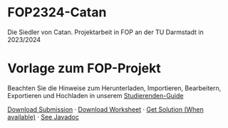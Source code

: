 # FOP2324-Catan
Die Siedler von Catan. Projektarbeit in FOP an der TU Darmstadt in 2023/2024
# Vorlage zum FOP-Projekt

Beachten Sie die Hinweise zum Herunterladen, Importieren, Bearbeitern, Exportieren und Hochladen in unserem
[Studierenden-Guide](https://wiki.tudalgo.org/)

[Download Submission](https://github.com/nsc-de/FOP2324-Catan/releases/latest/download/projekt-ns70seky-Nicolas-Schmidt-submission.jar)
·
[Download Worksheet](https://raw.githubusercontent.com/FOP-2324/FOP-2324-TeX/master/FOP-2324-Projekt.pdf)
·
[Get Solution (When available)](https://github.com/FOP-2324/FOP-2324-Projekt-Root)
·
[See Javadoc](https://nscde.com/FOP2324-Catan/)
